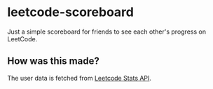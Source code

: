 # leetcode-scoreboard
Just a simple scoreboard for friends to see each other's progress on LeetCode.


## How was this made?
The user data is fetched from [Leetcode Stats API](https://github.com/JeremyTsaii/leetcode-stats).